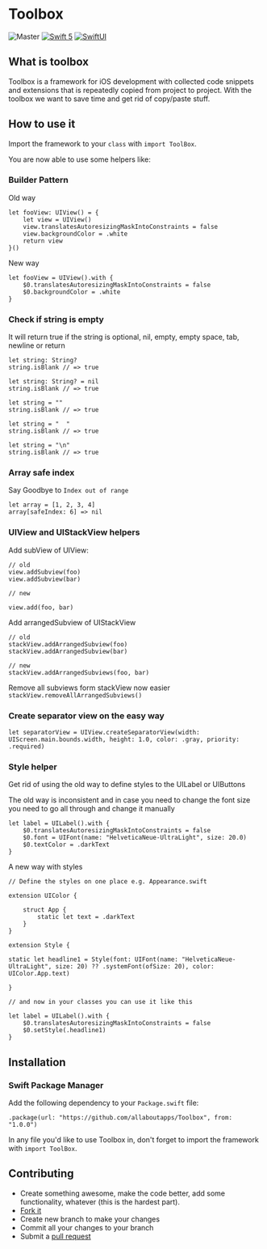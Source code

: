 # Toolbox

![Master](https://github.com/allaboutapps/Toolbox/workflows/Master/badge.svg)
[![Swift 5](https://img.shields.io/badge/swift5-Swift5-orange)](https://developer.apple.com/swift)
[![SwiftUI](https://img.shields.io/badge/swiftUI-SwiftUI%20Ready-blue)](https://developer.apple.com/xcode/swiftui/)

## What is toolbox

Toolbox is a framework for iOS development with collected code snippets and extensions that is repeatedly copied from project to project. With the toolbox we want to save time and get rid of copy/paste stuff.

## How to use it

Import the framework to your  `class` with `import ToolBox`.

You are now able to use some helpers like:

### Builder Pattern

Old way
```
let fooView: UIView() = { 
    let view = UIView()
    view.translatesAutoresizingMaskIntoConstraints = false
    view.backgroundColor = .white
    return view
}()
```
New way
```
let fooView = UIView().with { 
    $0.translatesAutoresizingMaskIntoConstraints = false
    $0.backgroundColor = .white
}
```

### Check if string is empty

It will return true if the string is optional, nil, empty, empty space, tab, newline or return

```
let string: String?
string.isBlank // => true

let string: String? = nil
string.isBlank // => true

let string = ""
string.isBlank // => true

let string = "  "
string.isBlank // => true

let string = "\n"
string.isBlank // => true
```

### Array safe index

Say Goodbye to `Index out of range`
```
let array = [1, 2, 3, 4]
array[safeIndex: 6] => nil
```

### UIView and UIStackView helpers

Add subView of UIView:

```
// old
view.addSubview(foo)
view.addSubview(bar)

// new

view.add(foo, bar)
```

Add arrangedSubview of UIStackView

```
// old
stackView.addArrangedSubview(foo)
stackView.addArrangedSubview(bar)

// new
stackView.addArrangedSubviews(foo, bar)
```

Remove all subviews form stackView now easier
`stackView.removeAllArrangedSubviews()`

### Create separator view on the easy way

```
let separatorView = UIView.createSeparatorView(width: UIScreen.main.bounds.width, height: 1.0, color: .gray, priority: .required)
```

### Style helper

Get rid of using the old way to define styles to the UILabel or UIButtons

The old way is inconsistent and in case you need to change the font size you need to go all through and change it manually
```
let label = UILabel().with {
    $0.translatesAutoresizingMaskIntoConstraints = false
    $0.font = UIFont(name: "HelveticaNeue-UltraLight", size: 20.0)
    $0.textColor = .darkText
}
```

A new way with styles
```
// Define the styles on one place e.g. Appearance.swift

extension UIColor {

    struct App {
        static let text = .darkText
    }
}

extension Style {

static let headline1 = Style(font: UIFont(name: "HelveticaNeue-UltraLight", size: 20) ?? .systemFont(ofSize: 20), color: UIColor.App.text)

}

// and now in your classes you can use it like this

let label = UILabel().with {
    $0.translatesAutoresizingMaskIntoConstraints = false
    $0.setStyle(.headline1)
}

```


## Installation

### Swift Package Manager

Add the following dependency to your `Package.swift` file:

```
.package(url: "https://github.com/allaboutapps/Toolbox", from: "1.0.0")
```
In any file you'd like to use Toolbox in, don't forget to import the framework with `import ToolBox`.

## Contributing

* Create something awesome, make the code better, add some functionality,
  whatever (this is the hardest part).
* [Fork it](http://help.github.com/forking/)
* Create new branch to make your changes
* Commit all your changes to your branch
* Submit a [pull request](http://help.github.com/pull-requests/)
